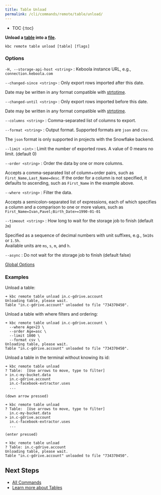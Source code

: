 ```yaml
---
title: Table Unload
permalink: /cli/commands/remote/table/unload/
---
```


* TOC
{:toc}

**Unload a [table](https://help.keboola.com/storage/tables/) into a [file](https://help.keboola.com/storage/files/).**

```
kbc remote table unload [table] [flags]
```

### Options

`-H, --storage-api-host <string>`
: Keboola instance URL, e.g., `connection.keboola.com`

`--changed-since <string>`
: Only export rows imported after this date.

  Date may be written in any format compatible with [strtotime](https://www.php.net/manual/en/function.strtotime.php).

`--changed-until <string>`
: Only export rows imported before this date.

  Date may be written in any format compatible with [strtotime](https://www.php.net/manual/en/function.strtotime.php).

`--columns <string>`
: Comma-separated list of columns to export.

`--format <string>`
: Output format. Supported formats are `json` and `csv`.
  
  The `json` format is only supported in projects with the Snowflake backend.

`--limit <int>`
: Limit the number of exported rows. A value of 0 means no limit. (default 0)

`--order <string>`
: Order the data by one or more columns.
  
  Accepts a comma-separated list of column+order pairs, such as `First_Name,Last_Name=desc`.
  If the order for a column is not specified, it defaults to ascending, such as `First_Name` in the example above.

`--where <string>`
: Filter the data.

  Accepts a semicolon-separated list of expressions, each of which specifies a column and a comparison to one or more values, such as `First_Name=Ivan,Pavel;Birth_Date>=1990-01-01`

`--timeout <string>`
: How long to wait for the storage job to finish (default `2m`)
  
  Specified as a sequence of decimal numbers with unit suffixes, e.g., `5m10s` or `1.5h`.  
  Available units are `ms`, `s`, `m`, and `h`.

`--async`
: Do not wait for the storage job to finish (default false)

[Global Options](/cli/commands/#global-options)

### Examples

Unload a table:
```
➜ kbc remote table unload in.c-gdrive.account
Unloading table, please wait.
Table "in.c-gdrive.account" unloaded to file "734370450".
```

Unload a table with where filters and ordering:
```
➜ kbc remote table unload in.c-gdrive.account \
  --where Age>23 \
  --order Age=asc \
  --limit 1000 \
  --format csv \
Unloading table, please wait.
Table "in.c-gdrive.account" unloaded to file "734370450".
```

Unload a table in the terminal without knowing its id:
```
➜ kbc remote table unload
? Table:  [Use arrows to move, type to filter]
> in.c-my-bucket.data
  in.c-gdrive.account
  in.c-facebook-extractor.uses
  ...

(down arrow pressed)

➜ kbc remote table unload
? Table:  [Use arrows to move, type to filter]
  in.c-my-bucket.data
> in.c-gdrive.account
  in.c-facebook-extractor.uses
  ...

(enter pressed)

➜ kbc remote table unload
? Table: in.c-gdrive.account
Unloading table, please wait.
Table "in.c-gdrive.account" unloaded to file "734370450".
```

## Next Steps

- [All Commands](/cli/commands/)
- [Learn more about Tables](https://help.keboola.com/storage/tables/)
